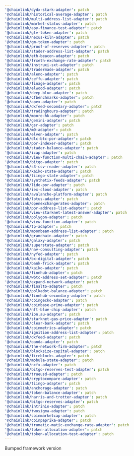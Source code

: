 ```yaml
---
'@chainlink/dydx-stark-adapter': patch
'@chainlink/historical-average-adapter': patch
'@chainlink/multi-address-list-adapter': patch
'@chainlink/market-status-adapter': patch
'@chainlink/apy-finance-test-adapter': patch
'@chainlink/glv-token-adapter': patch
'@chainlink/nexus-kiln-adapter': patch
'@chainlink/gm-token-adapter': patch
'@chainlink/proof-of-reserves-adapter': patch
'@chainlink/stader-address-list-adapter': patch
'@chainlink/eth-beacon-adapter': patch
'@chainlink/frxeth-exchange-rate-adapter': patch
'@chainlink/instruxi-sxt-adapter': patch
'@chainlink/tradermade-adapter': patch
'@chainlink/aleno-adapter': patch
'@chainlink/ceffu-adapter': patch
'@chainlink/finage-adapter': patch
'@chainlink/elwood-adapter': patch
'@chainlink/deep-blue-adapter': patch
'@chainlink/cfbenchmarks-adapter': patch
'@chainlink/apex-adapter': patch
'@chainlink/dxfeed-secondary-adapter': patch
'@chainlink/tradinghours-adapter': patch
'@chainlink/moore-hk-adapter': patch
'@chainlink/gemini-adapter': patch
'@chainlink/gsr-adapter': patch
'@chainlink/m0-adapter': patch
'@chainlink/elven-adapter': patch
'@chainlink/dlc-btc-por-adapter': patch
'@chainlink/por-indexer-adapter': patch
'@chainlink/stader-balance-adapter': patch
'@chainlink/icap-adapter': patch
'@chainlink/view-function-multi-chain-adapter': patch
'@chainlink/bitgo-adapter': patch
'@chainlink/s3-csv-reader-adapter': patch
'@chainlink/kaiko-state-adapter': patch
'@chainlink/tiingo-state-adapter': patch
'@chainlink/synthetix-feeds-adapter': patch
'@chainlink/lido-por-adapter': patch
'@chainlink/iex-cloud-adapter': patch
'@chainlink/avalanche-platform-adapter': patch
'@chainlink/lotus-adapter': patch
'@chainlink/openexchangerates-adapter': patch
'@chainlink/por-address-list-adapter': patch
'@chainlink/view-starknet-latest-answer-adapter': patch
'@chainlink/polygon-adapter': patch
'@chainlink/view-function-adapter': patch
'@chainlink/tp-adapter': patch
'@chainlink/moonbeam-address-list-adapter': patch
'@chainlink/gramchain-adapter': patch
'@chainlink/galaxy-adapter': patch
'@chainlink/superstate-adapter': patch
'@chainlink/nav-consulting-adapter': patch
'@chainlink/nyfed-adapter': patch
'@chainlink/bx-digital-adapter': patch
'@chainlink/bank-frick-adapter': patch
'@chainlink/kaiko-adapter': patch
'@chainlink/finnhub-adapter': patch
'@chainlink/wbtc-address-set-adapter': patch
'@chainlink/expand-network-adapter': patch
'@chainlink/finalto-adapter': patch
'@chainlink/polkadot-balance-adapter': patch
'@chainlink/finnhub-secondary-adapter': patch
'@chainlink/coingecko-adapter': patch
'@chainlink/coinbase-prime-adapter': patch
'@chainlink/nft-blue-chip-adapter': patch
'@chainlink/ion.au-adapter': patch
'@chainlink/starknet-gas-price-adapter': patch
'@chainlink/clear-bank-adapter': patch
'@chainlink/coinmetrics-adapter': patch
'@chainlink/ignition-address-list-adapter': patch
'@chainlink/dxfeed-adapter': patch
'@chainlink/oanda-adapter': patch
'@chainlink/the-network-firm-adapter': patch
'@chainlink/blocksize-capital-adapter': patch
'@chainlink/fireblocks-adapter': patch
'@chainlink/mobula-state-adapter': patch
'@chainlink/ncfx-adapter': patch
'@chainlink/bitgo-reserves-test-adapter': patch
'@chainlink/trueusd-adapter': patch
'@chainlink/cryptocompare-adapter': patch
'@chainlink/tiingo-adapter': patch
'@chainlink/anchorage-adapter': patch
'@chainlink/token-balance-adapter': patch
'@chainlink/harris-and-trotter-adapter': patch
'@chainlink/bitgo-reserves-adapter': patch
'@chainlink/intrinio-adapter': patch
'@chainlink/twosigma-adapter': patch
'@chainlink/coinmarketcap-adapter': patch
'@chainlink/coinpaprika-adapter': patch
'@chainlink/trumatic-matic-exchange-rate-adapter': patch
'@chainlink/token-allocation-adapter': patch
'@chainlink/token-allocation-test-adapter': patch
---
```


Bumped framework version
